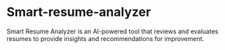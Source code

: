 # Smart-resume-analyzer
Smart Resume Analyzer is an AI-powered tool that reviews and evaluates resumes to provide insights and recommendations for improvement.
